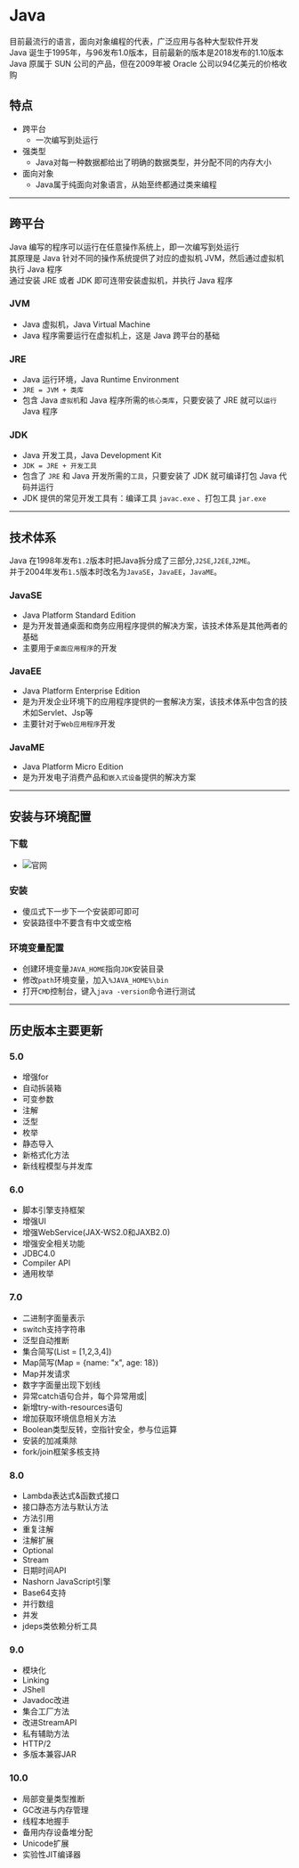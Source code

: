 # Java

目前最流行的语言，面向对象编程的代表，广泛应用与各种大型软件开发<br />
Java 诞生于1995年，与96发布1.0版本，目前最新的版本是2018发布的1.10版本<br />
Java 原属于 SUN 公司的产品，但在2009年被 Oracle 公司以94亿美元的价格收购

## 特点

- 跨平台
  +  一次编写到处运行
- 强类型
  + Java对每一种数据都给出了明确的数据类型，并分配不同的内存大小
- 面向对象
  + Java属于纯面向对象语言，从始至终都通过类来编程

- - -

## 跨平台

Java 编写的程序可以运行在任意操作系统上，即一次编写到处运行<br />
其原理是 Java 针对不同的操作系统提供了对应的虚拟机 JVM，然后通过虚拟机执行 Java 程序<br />
通过安装 JRE 或者 JDK 即可连带安装虚拟机，并执行 Java 程序

### **JVM**

- Java 虚拟机，Java Virtual Machine
- Java 程序需要运行在虚拟机上，这是 Java 跨平台的基础

### **JRE**

- Java 运行环境，Java Runtime Environment
- `JRE = JVM + 类库`
- 包含 Java `虚拟机`和 Java 程序所需的`核心类库`，只要安装了 JRE 就可以`运行` Java 程序

### **JDK**

- Java 开发工具，Java Development Kit
- `JDK = JRE + 开发工具`
- 包含了 `JRE` 和 Java 开发所需的`工具`，只要安装了 JDK 就可编译打包 Java 代码并运行
- JDK 提供的常见开发工具有：编译工具 `javac.exe`  、打包工具 `jar.exe`

- - -

## 技术体系

Java 在1998年发布`1.2`版本时把Java拆分成了三部分,`J2SE`,`J2EE`,`J2ME`。<br />
并于2004年发布`1.5`版本时改名为`JavaSE`，`JavaEE`，`JavaME`。

### **JavaSE**

- Java Platform Standard Edition
- 是为开发普通桌面和商务应用程序提供的解决方案，该技术体系是其他两者的基础
- 主要用于`桌面应用程序`的开发

### **JavaEE**

- Java Platform Enterprise Edition
- 是为开发企业环境下的应用程序提供的一套解决方案，该技术体系中包含的技术如Servlet、Jsp等
- 主要针对于`Web应用程序`开发

### **JavaME**

- Java Platform Micro Edition
- 是为开发电子消费产品和`嵌入式设备`提供的解决方案

- - -

## 安装与环境配置

### **下载**

- ![官网](http://www.oracle.com)

### **安装**

- 傻瓜式下一步下一个安装即可即可
- 安装路径中不要含有中文或空格

### **环境变量配置**

- 创建环境变量`JAVA_HOME`指向`JDK`安装目录
- 修改`path`环境变量，加入`%JAVA_HOME%\bin`
- 打开`CMD`控制台，键入`java -version`命令进行测试

- - -

## 历史版本主要更新

### **5.0**

- 增强for
- 自动拆装箱
- 可变参数
- 注解
- 泛型
- 枚举
- 静态导入
- 新格式化方法
- 新线程模型与并发库

### **6.0**

- 脚本引擎支持框架
- 增强UI
- 增强WebService(JAX-WS2.0和JAXB2.0)
- 增强安全相关功能
- JDBC4.0
- Compiler API
- 通用枚举

### **7.0**

- 二进制字面量表示
- switch支持字符串
- 泛型自动推断
- 集合简写(List = [1,2,3,4])
- Map简写(Map = {name: "x", age: 18})
- Map并发请求
- 数字字面量出现下划线
- 异常catch语句合并，每个异常用或|
- 新增try-with-resources语句
- 增加获取环境信息相关方法
- Boolean类型反转，空指针安全，参与位运算
- 安装的加减乘除
- fork/join框架多核支持

### **8.0**

- Lambda表达式&函数式接口
- 接口静态方法与默认方法
- 方法引用
- 重复注解
- 注解扩展
- Optional
- Stream
- 日期时间API
- Nashorn JavaScript引擎
- Base64支持
- 并行数组
- 并发
- jdeps类依赖分析工具

### **9.0**

- 模块化
- Linking
- JShell
- Javadoc改进
- 集合工厂方法
- 改进StreamAPI
- 私有辅助方法
- HTTP/2
- 多版本兼容JAR

### **10.0**

- 局部变量类型推断
- GC改进与内存管理
- 线程本地握手
- 备用内存设备堆分配
- Unicode扩展
- 实验性JIT编译器
